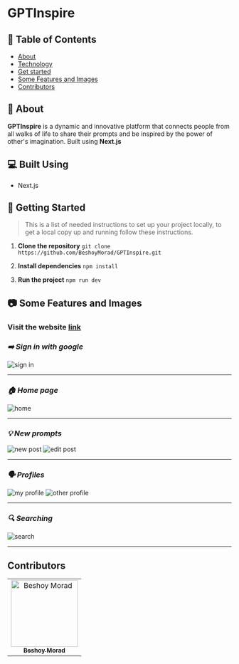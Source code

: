 # GPTInspire

## 📝 Table of Contents

- [About](#about)
- [Technology](#tech)
- [Get started](#get-started)
- [Some Features and Images](#features)
- [Contributors](#Contributors)

## 📖 About <a name = "about"></a>

**GPTInspire** is a dynamic and innovative platform that connects people from all walks of life to share their prompts and be inspired by the power of other's imagination. Built using **Next.js**

## 💻 Built Using <a name = "tech"></a>

- Next.js

## 🏁 Getting Started <a name = "get-started"></a>

> This is a list of needed instructions to set up your project locally, to get a local copy up and running follow these instructions.

1. **Clone the repository**
   `git clone https://github.com/BeshoyMorad/GPTInspire.git`

2. **Install dependencies**
   `npm install`

3. **Run the project**
   `npm run dev`

## 📷 Some Features and Images <a name = "features"></a>

### Visit the website <a href="https://gpt-inspire.vercel.app/">link</a>

### _➡️ Sign in with google_

![sign in](https://github.com/BeshoyMorad/GPTInspire/assets/82404564/0b58766c-5911-4163-9e61-39dbc7a8380b)

---

### _🏠 Home page_

![home](https://github.com/BeshoyMorad/GPTInspire/assets/82404564/b3e046a1-5d66-4bdb-9dd1-80234c84b6da)

---

### _💡 New prompts_

![new post](https://github.com/BeshoyMorad/GPTInspire/assets/82404564/c366c651-bb1b-45d4-b6f6-173eaade6e1e)
![edit post](https://github.com/BeshoyMorad/GPTInspire/assets/82404564/6e56a726-d520-4839-b668-7d91ca54a47b)

---

### _🗣️ Profiles_

![my profile](https://github.com/BeshoyMorad/GPTInspire/assets/82404564/9926d0e4-caea-4c58-88c4-ca4ffc06f09a)
![other profile](https://github.com/BeshoyMorad/GPTInspire/assets/82404564/2cb99308-f6f2-43dc-9b3c-d1d313da9c44)

---

### _🔍 Searching_

![search](https://github.com/BeshoyMorad/GPTInspire/assets/82404564/4d8d0fbf-2c36-4d1a-be42-c65a10741f0b)

---

## Contributors <a name = "Contributors"></a>

<table>
  <tr>
    <td align="center">
    <a href="https://github.com/BeshoyMorad" target="_black">
    <img src="https://avatars.githubusercontent.com/u/82404564?v=4" width="150px;" alt="Beshoy Morad"/>
    <br />
    <sub><b>Beshoy Morad</b></sub></a>
    </td>
  </tr>
 </table>
